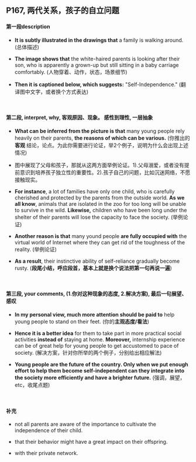 ##	P167, 两代关系，孩子的自立问题

####	第一段description

*	**It is subtly illustrated in the drawings that** a family is walking around. (总体描述)

*	**The image shows that** the white-haired parents is looking after their son, who is apparently a grown-up but still sitting in a baby carriage comfortably. (人物穿着、动作，状态，场景细节)

*	**Then it is captioned below, which suggests:** "Self-Independence." (翻译图中文字，或者换个方式表达)

<br/>

####	第二段, interpret, why, 客观原因、现象。 感性到理性, 一层抽象

*	**What can be inferred from the picture is that** many young people rely heavily on their parents, **the reasons of which can be various.** (你推出的 **客观** 结论，论点。为此你需要进行论证，举2个例子，说明为什么会出现上述情况)

*	图中展现了父母和孩子，那就从这两方面举例论证。1).父母溺爱，或者没有提前意识到培养孩子独立性的重要性。2).孩子自己的问题，比如沉迷网络，不愿接触现实。

*	**For instance**, a lot of families have only one child, who is carefully cherished and protected by the parents from the outside world. **As we all know**, animals that are isolated in the zoo for too long will be unable to survive in the wild. **Likewise,** children who have been long under the shelter of their parents will lose the capacity to face the society. (举例论证)

*	**Another reason is that** many yound people **are fully occupied with** the virtual world of Internet where they can get rid of the toughness of the reality. (举例论证)

*	**As a result**, their instinctive ability of self-reliance gradually become rusty. (**段尾小结，呼应段首，基本上就是换个说法把第一句再说一遍**)

<br/>

####	第三段, your comments, (1.你对这种现象的态度, 2.解决方案), 最后一句展望、感叹

*	**In my personal view, much more attention should be paid to** help young people to stand on their feet. (你的**主观态度/看法**)

*	**Hence it is a better idea** for them to take part in more practical social activities **instead of** staying at home. **Moreover,** internship experience can be of great help for young people to get accustomed to pace of society. (解决方案，针对你所举的两个例子，分别给出相应解法)

*	**Young people are the future of the country. Only when we put enough effort to help them become self-independent can they integrate into the society more efficiently and have a brighter future.** (强调，展望，etc，收尾点题)

<br/>

####	补充

*	not all parents are aware of the importance to cultivate the independence of their child.

*	that their behavior might have a great impact on their offspring.

*	with their private network.
